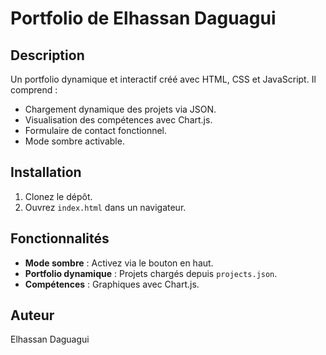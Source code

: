 # Portfolio de Elhassan Daguagui

## Description
Un portfolio dynamique et interactif créé avec HTML, CSS et JavaScript. Il comprend :
- Chargement dynamique des projets via JSON.
- Visualisation des compétences avec Chart.js.
- Formulaire de contact fonctionnel.
- Mode sombre activable.

## Installation
1. Clonez le dépôt.
2. Ouvrez `index.html` dans un navigateur.

## Fonctionnalités
- **Mode sombre** : Activez via le bouton en haut.
- **Portfolio dynamique** : Projets chargés depuis `projects.json`.
- **Compétences** : Graphiques avec Chart.js.

## Auteur
Elhassan Daguagui
